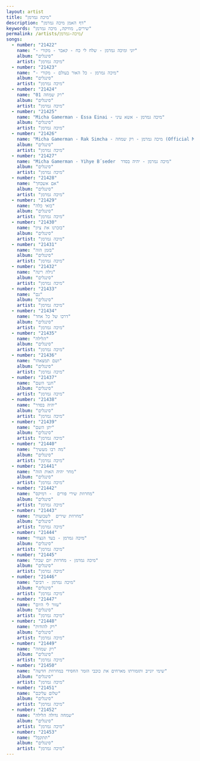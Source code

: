 ```yaml
---
layout: artist
title: "מיכה גמרמן"
description: "דף האמן מיכה גמרמן"
keywords: "שירים, מוזיקה, מיכה גמרמן"
permalink: /artists/מיכה-גמרמן/
songs:
  - number: "21422"
    name: "- יוני ומיכה גמרמן - שלח לי כח - קאבר - מקורי"
    album: "סינגלים"
    artist: "מיכה גמרמן"
  - number: "21423"
    name: "- מיכה גמרמן - כל האור בעולם - מקורי"
    album: "סינגלים"
    artist: "מיכה גמרמן"
  - number: "21424"
    name: "01 רק שמחה"
    album: "סינגלים"
    artist: "מיכה גמרמן"
  - number: "21425"
    name: "Micha Gamerman - Essa Einai - מיכה גמרמן - אשא עיני"
    album: "סינגלים"
    artist: "מיכה גמרמן"
  - number: "21426"
    name: "Micha Gamerman - Rak Simcha - מיכה גמרמן - רק שמחה (Official Music Video)"
    album: "סינגלים"
    artist: "מיכה גמרמן"
  - number: "21427"
    name: "Micha Gamerman - Yihye B´seder  מיכה גמרמן - יהיה בסדר"
    album: "סינגלים"
    artist: "מיכה גמרמן"
  - number: "21428"
    name: "אם אשכחך"
    album: "סינגלים"
    artist: "מיכה גמרמן"
  - number: "21429"
    name: "בואי כלה"
    album: "סינגלים"
    artist: "מיכה גמרמן"
  - number: "21430"
    name: "בזכרנו את ציון"
    album: "סינגלים"
    artist: "מיכה גמרמן"
  - number: "21431"
    name: "בזמן הזה"
    album: "סינגלים"
    artist: "מיכה גמרמן"
  - number: "21432"
    name: "גילה רינה"
    album: "סינגלים"
    artist: "מיכה גמרמן"
  - number: "21433"
    name: "גם"
    album: "סינגלים"
    artist: "מיכה גמרמן"
  - number: "21434"
    name: "דרכו של כל אחד"
    album: "סינגלים"
    artist: "מיכה גמרמן"
  - number: "21435"
    name: "הלילה"
    album: "סינגלים"
    artist: "מיכה גמרמן"
  - number: "21436"
    name: "ושם תמצאהו"
    album: "סינגלים"
    artist: "מיכה גמרמן"
  - number: "21437"
    name: "חנני השם"
    album: "סינגלים"
    artist: "מיכה גמרמן"
  - number: "21438"
    name: "יהיה בסדר"
    album: "סינגלים"
    artist: "מיכה גמרמן"
  - number: "21439"
    name: "יתן השם"
    album: "סינגלים"
    artist: "מיכה גמרמן"
  - number: "21440"
    name: "מה רבו מעשיך"
    album: "סינגלים"
    artist: "מיכה גמרמן"
  - number: "21441"
    name: "מחר יהיה האות הזה"
    album: "סינגלים"
    artist: "מיכה גמרמן"
  - number: "21442"
    name: "מחרוזת שירי פורים  - רמיקס"
    album: "סינגלים"
    artist: "מיכה גמרמן"
  - number: "21443"
    name: "מחרוזת שירים  לשבועות"
    album: "סינגלים"
    artist: "מיכה גמרמן"
  - number: "21444"
    name: "מיכה גמרמן - בעד הנצחי"
    album: "סינגלים"
    artist: "מיכה גמרמן"
  - number: "21445"
    name: "מיכה גמרמן - מחרוזת יום שבת"
    album: "סינגלים"
    artist: "מיכה גמרמן"
  - number: "21446"
    name: "מיכה גמרמן - רבים"
    album: "סינגלים"
    artist: "מיכה גמרמן"
  - number: "21447"
    name: "עזור לי היום"
    album: "סינגלים"
    artist: "מיכה גמרמן"
  - number: "21448"
    name: "רק להודות"
    album: "סינגלים"
    artist: "מיכה גמרמן"
  - number: "21449"
    name: "רק שמחה"
    album: "סינגלים"
    artist: "מיכה גמרמן"
  - number: "21450"
    name: "שימי יונייב ותזמורתו מארחים את כוכבי הזמר החסידי במחרוזת חדשה"
    album: "סינגלים"
    artist: "מיכה גמרמן"
  - number: "21451"
    name: "שלום עליכם"
    album: "סינגלים"
    artist: "מיכה גמרמן"
  - number: "21452"
    name: "שמחה גדולה הלילה"
    album: "סינגלים"
    artist: "מיכה גמרמן"
  - number: "21453"
    name: "תתקבל"
    album: "סינגלים"
    artist: "מיכה גמרמן"
---
```

